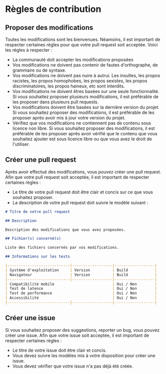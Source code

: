# Règles de contribution

## Proposer des modifications

Toutes les modifications sont les bienvenues. Néamoins, il est important de respecter certaines règles pour que votre pull request soit acceptée. Voici les règles à respecter :

* La communauté doit accepter les modifications proposées
* Vos modifications ne doivent pas contenir de fautes d'orthographe, de grammaire ou de syntaxe.
* Vos modifications ne doivent pas nuire à autrui. Les insultes, les propos racistes, les propos homophobes, les propos sexistes, les propos discriminatoires, les propos haineux, etc sont interdits.
* Vos modifications ne doivent êtres basées sur une seule fonctionnalité. Si vous souhaitez proposer plusieurs modifications, il est préférable de les proposer dans plusieurs pull requests.
* Vos modifications doivent être basées sur la dernière version du projet. Si vous souhaitez proposer des modifications, il est préférable de les proposer après avoir mis à jour votre version du projet.
* Vérifiez que vos modifications ne contiennent pas de contenu sous licence non libre. Si vous souhaitez proposer des modifications, il est préférable de les proposer après avoir vérifié que le contenu que vous souhaitez ajouter est sous licence libre ou que vous avez le droit de l'utiliser.

## Créer une pull request

Après avoir effectué des modifications, vous pouvez créer une pull request. Afin que votre pull request soit acceptée, il est important de respecter certaines règles :

* Le titre de votre pull request doit être clair et concis sur ce que vous souhaitez proposer.
* La description de votre pull request doit suivre le modèle suivant :

```markdown
# Titre de votre pull request

## Description

Description des modifications que vous avez proposées.

## Fichier(s) concerné(s)

Liste des fichiers concernés par vos modifications.

## Informations sur les tests

|----------------------------|------------------|------------------|
| Système d'exploitation     | Version          | Build            |
| Navigateur                 | Version          | Build            |
|----------------------------|------------------|------------------|
| Compatibilité mobile                          | Oui / Non        |
| Test de latence                               | Oui / Non        |
| Test de performance                           | Oui / Non        |
| Accessibilité                                 | Oui / Non        |
|----------------------------|------------------|------------------|

```

## Créer une issue

Si vous souhaitez proposer des suggestions, reporter un bug, vous pouvez créer une issue. Afin que votre issue soit acceptée, il est important de respecter certaines règles :

* Le titre de votre issue doit être clair et concis.
* Vous devez suivre les modèles mis à votre disposition pour créer une issue.
* Vous devez vérifier que votre issue n'a pas déjà été créée.
